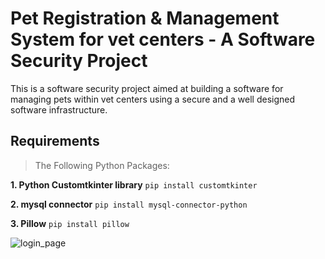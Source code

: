 # Pet Registration & Management System for vet centers - A Software Security Project

This is a software security project aimed at building a software for managing pets within vet centers using a secure and a well designed software infrastructure.
## Requirements

> The Following Python Packages:

**1. Python Customtkinter library**
```pip install customtkinter```

**2. mysql connector**
```pip install mysql-connector-python```

**3. Pillow**
```pip install pillow```

![login_page](https://github.com/shahedmehdawi/Desktop-application/assets/140253527/56814f13-e45e-46bc-a848-c57a2892186f)
